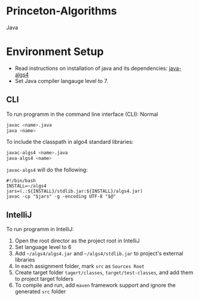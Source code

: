# Princeton-Algorithms
Java

# Environment Setup
* Read instructions on installation of java and its dependencies: [java-algs4](http://algs4.cs.princeton.edu/mac/)
* Set Java compiler langauge level to 7.

## CLI
To run programm in the command line interface (CLI):
Normal
```bash
javac <name>.java
java <name>
```
To include the classpath in algo4 standard libraries:
```bash
javac-algs4 <name>.java
java-algs4 <name>
```

`javac-algs4` will do the following:
```
#!/bin/bash
INSTALL=~/algs4
jars=(.:${INSTALL}/stdlib.jar:${INSTALL}/algs4.jar)
javac -cp "$jars" -g -encoding UTF-8 "$@"
```

## IntelliJ
To run programm in IntelliJ:

1. Open the root director as the project root in IntelliJ
1. Set language level to 6
1. Add `~/algs4/algs4.jar` and `~/algs4/stdlib.jar` to project's external libraries
1. In each assignment folder, mark `src` as `Sources Root`
1. Create target folder `tagert/classes`, `target/test-classes`, and add them to project target folders
1. To compile and run, add `maven` framework support and ignore the generated `src` folder
